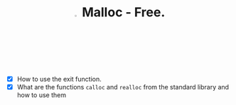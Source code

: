 <div align="center">

# <a> <img src="https://upload.wikimedia.org/wikipedia/commons/thumb/1/18/C_Programming_Language.svg/1200px-C_Programming_Language.svg.png" alt="C logo" width=3% heigth=3% ></img></a> Malloc - Free.

</div>

- [x] How to use the exit function.
- [x] What are the functions ```calloc``` and ```realloc``` from the standard library and how to use them
